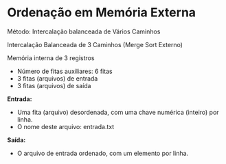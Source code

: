# Ordenação em Memória Externa
Método: Intercalação balanceada de Vários Caminhos

Intercalação Balanceada de 3 Caminhos (Merge Sort Externo)

Memória interna de 3 registros
- Número de fitas auxiliares: 6 fitas
- 3 fitas (arquivos) de entrada
- 3 fitas (arquivos) de saída

**Entrada:**
- Uma fita (arquivo) desordenada, com uma chave numérica (inteiro) por linha.
- O nome deste arquivo: entrada.txt

**Saída:**
- O arquivo de entrada ordenado, com um elemento por linha.
